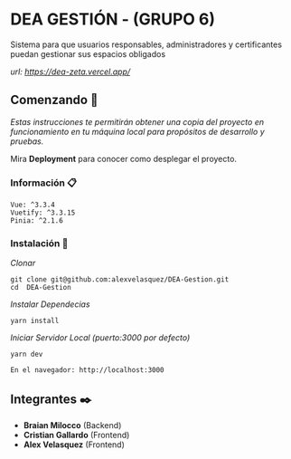 # DEA GESTIÓN - (GRUPO 6)
Sistema para que usuarios responsables, administradores y certificantes puedan gestionar sus espacios obligados

_url: https://dea-zeta.vercel.app/_

## Comenzando 🚀

_Estas instrucciones te permitirán obtener una copia del proyecto en funcionamiento en tu máquina local para propósitos de desarrollo y pruebas._

Mira **Deployment** para conocer como desplegar el proyecto.


### Información 📋

```
Vue: ^3.3.4
Vuetify: ^3.3.15
Pinia: ^2.1.6
```

### Instalación 🔧

_Clonar_

```
git clone git@github.com:alexvelasquez/DEA-Gestion.git
cd  DEA-Gestion
```

_Instalar Dependecias_

```
yarn install
```

_Iniciar Servidor Local (puerto:3000 por defecto)_

```
yarn dev

En el navegador: http://localhost:3000
```

## Integrantes ✒️
* **Braian Milocco** (Backend)
* **Cristian Gallardo** (Frontend)
* **Alex Velasquez**  (Frontend)
